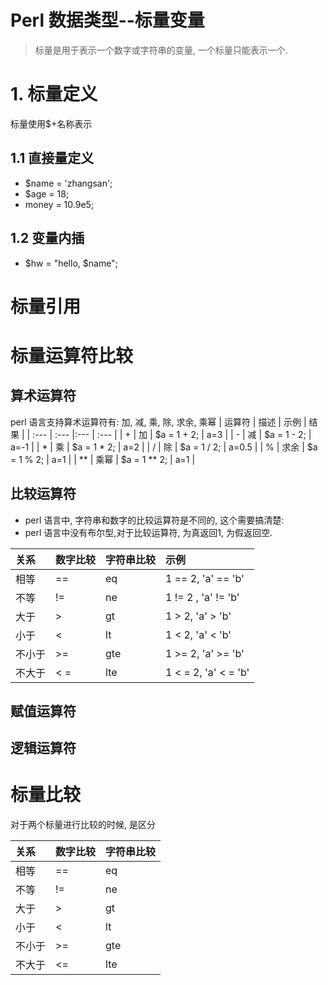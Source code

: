 # Perl 数据类型--标量变量

> 标量是用于表示一个数字或字符串的变量, 一个标量只能表示一个.

# 1. 标量定义

标量使用$+名称表示

## 1.1 直接量定义

* $name = 'zhangsan';
* $age = 18;
* money = 10.9e5;

## 1.2 变量内插

* $hw = "hello, $name";

# 标量引用

# 标量运算符比较

## 算术运算符
perl 语言支持算术运算符有: 加, 减, 乘, 除, 求余, 乘幂
| 运算符 | 描述 | 示例 | 结果 |
| :--- | :--- |:--- | :--- |
| + | 加 | $a = 1 + 2; | a=3 |
| - | 减 | $a = 1 - 2; | a=-1 |
| * | 乘 | $a = 1 * 2; | a=2 |
| / | 除 | $a = 1 / 2; | a=0.5 |
| % | 求余 | $a = 1 % 2; | a=1 |
| ** | 乘幂 | $a = 1 ** 2; | a=1 |



## 比较运算符
* perl 语言中, 字符串和数字的比较运算符是不同的, 这个需要搞清楚:
* perl 语言中没有布尔型,对于比较运算符, 为真返回1, 为假返回空.

| 关系 | 数字比较 | 字符串比较 | 示例 |
| :--- |:--- |:--- | :--- |
| 相等 | == | eq | 1 == 2, 'a' == 'b' |
| 不等 | != | ne | 1 != 2 , 'a' != 'b' | 
| 大于 | > | gt | 1 > 2, 'a' > 'b' |
| 小于 | < | lt | 1 < 2, 'a' < 'b' |
| 不小于 | >= | gte | 1 >= 2, 'a' >= 'b' |
| 不大于 | < = | lte | 1 < = 2, 'a' < = 'b' |


## 赋值运算符

## 逻辑运算符



# 标量比较
对于两个标量进行比较的时候, 是区分

| 关系 | 数字比较 | 字符串比较 |
| :--- |:--- |:--- |
| 相等 | == | eq |
| 不等 | != | ne |
| 大于 | > | gt |
| 小于 | < | lt |
| 不小于 | >= | gte |
| 不大于 | <= | lte |
























